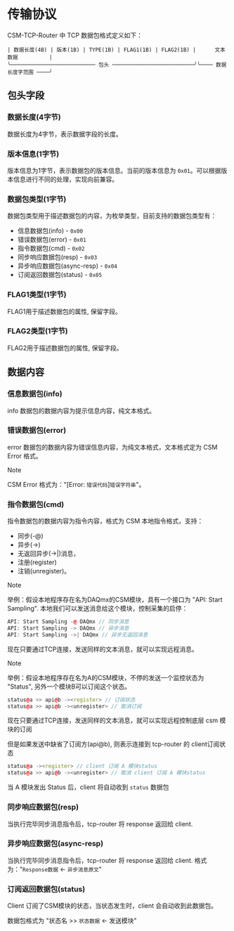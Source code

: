 # 传输协议

CSM-TCP-Router 中 TCP 数据包格式定义如下：

```
| 数据长度(4B) | 版本(1B) | TYPE(1B) | FLAG1(1B) | FLAG2(1B) |      文本数据          |
╰─────────────────────────── 包头 ──────────────────────────╯╰──── 数据长度字范围 ────╯
```

## 包头字段

### 数据长度(4字节)

数据长度为4字节，表示数据字段的长度。

### 版本信息(1字节)

版本信息为1字节，表示数据包的版本信息。当前的版本信息为 `0x01`。可以根据版本信息进行不同的处理，实现向前兼容。

### 数据包类型(1字节)

数据包类型用于描述数据包的内容，为枚举类型，目前支持的数据包类型有：

- 信息数据包(info) - `0x00`
- 错误数据包(error) - `0x01`
- 指令数据包(cmd) - `0x02`
- 同步响应数据包(resp) - `0x03`
- 异步响应数据包(async-resp) - `0x04`
- 订阅返回数据包(status) - `0x05`

### FLAG1类型(1字节)

FLAG1用于描述数据包的属性, 保留字段。

### FLAG2类型(1字节)

FLAG2用于描述数据包的属性, 保留字段。

## 数据内容

### 信息数据包(info)

info 数据包的数据内容为提示信息内容，纯文本格式。

### 错误数据包(error)

error 数据包的数据内容为错误信息内容，为纯文本格式，文本格式定为 CSM Error 格式。

> [!NOTE]
> CSM Error 格式为："[Error: `错误代码`]`错误字符串`"。
>

### 指令数据包(cmd)

指令数据包的数据内容为指令内容，格式为 CSM 本地指令格式，支持：

- 同步(-@)
- 异步(->)
- 无返回异步(->|)消息，
- 注册(register)
- 注销(unregister)。

> [!NOTE]
> 举例：假设本地程序存在名为DAQmx的CSM模块，具有一个接口为 "API: Start Sampling".
> 本地我们可以发送消息给这个模块，控制采集的启停：
>
> ``` c++
> API: Start Sampling -@ DAQmx // 同步消息
> API: Start Sampling -> DAQmx // 异步消息
> API: Start Sampling ->| DAQmx // 异步无返回消息
> ```
>
> 现在只要通过TCP连接，发送同样的文本消息，就可以实现远程消息。
>

> [!NOTE]
> 举例：假设本地程序存在名为A的CSM模块，不停的发送一个监控状态为 "Status", 另外一个模块B可以订阅这个状态。
>
> ``` c++
> status@a >> api@b -><register> // 订阅状态
> status@a >> api@b -><unregister> // 取消订阅
> ```
>
> 现在只要通过TCP连接，发送同样的文本消息，就可以实现远程控制底层 csm 模块的订阅
>
> 但是如果发送中缺省了订阅方(api@b), 则表示连接到 tcp-router 的 client订阅状态
>
> ``` c++
> status@a -><register> // client 订阅 A 模块status
> status@a >> api@b -><unregister> // 取消 client 订阅 A 模块status
> ```
>
> 当 A 模块发出 Status 后，client 将自动收到 `status` 数据包
>

### 同步响应数据包(resp)

当执行完毕同步消息指令后，tcp-router 将 response 返回给 client.

### 异步响应数据包(async-resp)

当执行完毕同步消息指令后，tcp-router 将 response 返回给 client. 格式为："`Response数据` <- `异步消息原文`"

### 订阅返回数据包(status)

Client 订阅了CSM模块的状态，当状态发生时，client 会自动收到此数据包。

数据包格式为 "状态名 >> `状态数据` <- 发送模块"
